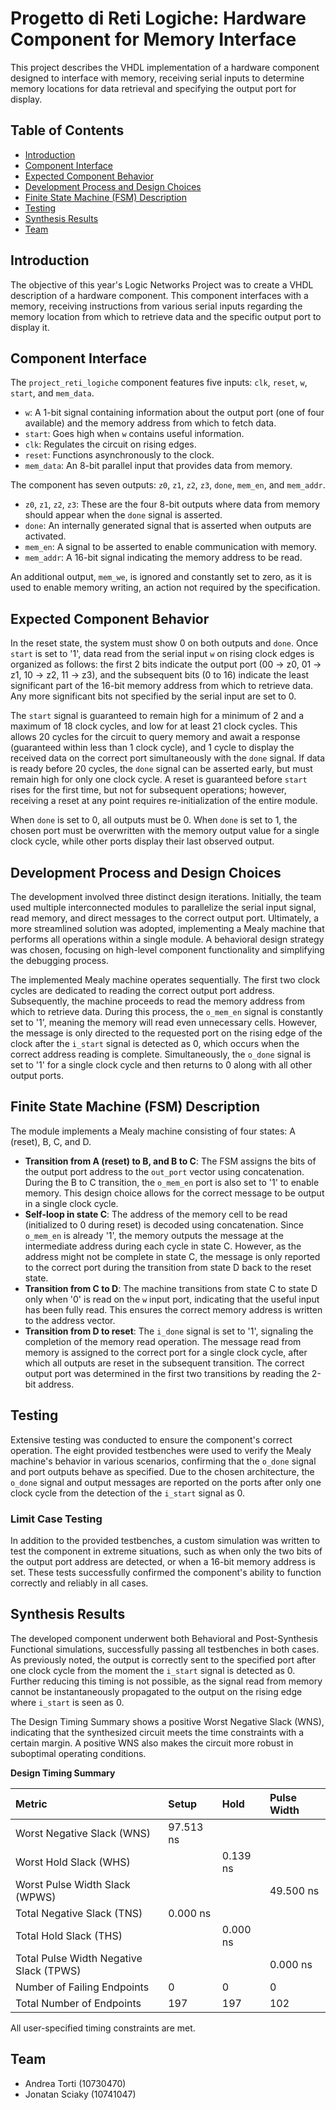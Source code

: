 # Progetto di Reti Logiche: Hardware Component for Memory Interface

This project describes the VHDL implementation of a hardware component designed to interface with memory, receiving serial inputs to determine memory locations for data retrieval and specifying the output port for display. 

## Table of Contents

- [Introduction](#introduction)
- [Component Interface](#component-interface)
- [Expected Component Behavior](#expected-component-behavior)
- [Development Process and Design Choices](#development-process-and-design-choices)
- [Finite State Machine (FSM) Description](#finite-state-machine-fsm-description)
- [Testing](#testing)
- [Synthesis Results](#synthesis-results)
- [Team](#team)

## Introduction

The objective of this year's Logic Networks Project was to create a VHDL description of a hardware component. This component interfaces with a memory, receiving instructions from various serial inputs regarding the memory location from which to retrieve data and the specific output port to display it. 

## Component Interface

The `project_reti_logiche` component features five inputs: `clk`, `reset`, `w`, `start`, and `mem_data`.

* `w`: A 1-bit signal containing information about the output port (one of four available) and the memory address from which to fetch data.
* `start`: Goes high when `w` contains useful information.
* `clk`: Regulates the circuit on rising edges. 
* `reset`: Functions asynchronously to the clock.
* `mem_data`: An 8-bit parallel input that provides data from memory.

The component has seven outputs: `z0`, `z1`, `z2`, `z3`, `done`, `mem_en`, and `mem_addr`.
* `z0`, `z1`, `z2`, `z3`: These are the four 8-bit outputs where data from memory should appear when the `done` signal is asserted.
* `done`: An internally generated signal that is asserted when outputs are activated.
* `mem_en`: A signal to be asserted to enable communication with memory.
* `mem_addr`: A 16-bit signal indicating the memory address to be read. 

An additional output, `mem_we`, is ignored and constantly set to zero, as it is used to enable memory writing, an action not required by the specification.

## Expected Component Behavior

In the reset state, the system must show 0 on both outputs and `done`.  Once `start` is set to '1', data read from the serial input `w` on rising clock edges is organized as follows: the first 2 bits indicate the output port (00 -> z0, 01 -> z1, 10 -> z2, 11 -> z3), and the subsequent bits (0 to 16) indicate the least significant part of the 16-bit memory address from which to retrieve data. Any more significant bits not specified by the serial input are set to 0.

The `start` signal is guaranteed to remain high for a minimum of 2 and a maximum of 18 clock cycles, and low for at least 21 clock cycles.  This allows 20 cycles for the circuit to query memory and await a response (guaranteed within less than 1 clock cycle), and 1 cycle to display the received data on the correct port simultaneously with the `done` signal.  If data is ready before 20 cycles, the `done` signal can be asserted early, but must remain high for only one clock cycle. A reset is guaranteed before `start` rises for the first time, but not for subsequent operations; however, receiving a reset at any point requires re-initialization of the entire module. 

When `done` is set to 0, all outputs must be 0. When `done` is set to 1, the chosen port must be overwritten with the memory output value for a single clock cycle, while other ports display their last observed output.

## Development Process and Design Choices

The development involved three distinct design iterations. Initially, the team used multiple interconnected modules to parallelize the serial input signal, read memory, and direct messages to the correct output port. Ultimately, a more streamlined solution was adopted, implementing a Mealy machine that performs all operations within a single module. A behavioral design strategy was chosen, focusing on high-level component functionality and simplifying the debugging process. 

The implemented Mealy machine operates sequentially. The first two clock cycles are dedicated to reading the correct output port address. Subsequently, the machine proceeds to read the memory address from which to retrieve data.  During this process, the `o_mem_en` signal is constantly set to '1', meaning the memory will read even unnecessary cells. However, the message is only directed to the requested port on the rising edge of the clock after the `i_start` signal is detected as 0, which occurs when the correct address reading is complete. Simultaneously, the `o_done` signal is set to '1' for a single clock cycle and then returns to 0 along with all other output ports.

## Finite State Machine (FSM) Description

The module implements a Mealy machine consisting of four states: A (reset), B, C, and D.

* **Transition from A (reset) to B, and B to C**: The FSM assigns the bits of the output port address to the `out_port` vector using concatenation. During the B to C transition, the `o_mem_en` port is also set to '1' to enable memory. This design choice allows for the correct message to be output in a single clock cycle.
* **Self-loop in state C**: The address of the memory cell to be read (initialized to 0 during reset) is decoded using concatenation.  Since `o_mem_en` is already '1', the memory outputs the message at the intermediate address during each cycle in state C.  However, as the address might not be complete in state C, the message is only reported to the correct port during the transition from state D back to the reset state.
* **Transition from C to D**: The machine transitions from state C to state D only when '0' is read on the `w` input port, indicating that the useful input has been fully read. This ensures the correct memory address is written to the address vector. 
* **Transition from D to reset**: The `i_done` signal is set to '1', signaling the completion of the memory read operation. The message read from memory is assigned to the correct port for a single clock cycle, after which all outputs are reset in the subsequent transition.  The correct output port was determined in the first two transitions by reading the 2-bit address. 

## Testing

Extensive testing was conducted to ensure the component's correct operation.  The eight provided testbenches were used to verify the Mealy machine's behavior in various scenarios, confirming that the `o_done` signal and port outputs behave as specified. Due to the chosen architecture, the `o_done` signal and output messages are reported on the ports after only one clock cycle from the detection of the `i_start` signal as 0. 
### Limit Case Testing

In addition to the provided testbenches, a custom simulation was written to test the component in extreme situations, such as when only the two bits of the output port address are detected, or when a 16-bit memory address is set. These tests successfully confirmed the component's ability to function correctly and reliably in all cases. 
## Synthesis Results

The developed component underwent both Behavioral and Post-Synthesis Functional simulations, successfully passing all testbenches in both cases.  As previously noted, the output is correctly sent to the specified port after one clock cycle from the moment the `i_start` signal is detected as 0. Further reducing this timing is not possible, as the signal read from memory cannot be instantaneously propagated to the output on the rising edge where `i_start` is seen as 0. 

The Design Timing Summary shows a positive Worst Negative Slack (WNS), indicating that the synthesized circuit meets the time constraints with a certain margin. A positive WNS also makes the circuit more robust in suboptimal operating conditions. 

**Design Timing Summary**

| Metric                  | Setup      | Hold       | Pulse Width |
| :---------------------- | :--------- | :--------- | :---------- |
| Worst Negative Slack (WNS) | 97.513 ns  |            |             |
| Worst Hold Slack (WHS)  |            | 0.139 ns   |             |
| Worst Pulse Width Slack (WPWS) |            |            | 49.500 ns   |
| Total Negative Slack (TNS) | 0.000 ns   |            |             |
| Total Hold Slack (THS)  |            | 0.000 ns   |             |
| Total Pulse Width Negative Slack (TPWS) |            |            | 0.000 ns    |
| Number of Failing Endpoints | 0          | 0          | 0           |
| Total Number of Endpoints | 197        | 197        | 102         |

All user-specified timing constraints are met. 

## Team

* Andrea Torti (10730470)
* Jonatan Sciaky (10741047) 
